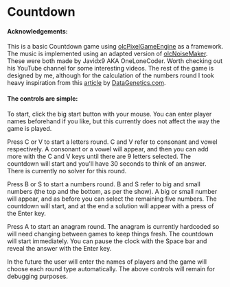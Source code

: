# Countdown

#### Acknowledgements: 
This is a basic Countdown game using [olcPixelGameEngine](https://github.com/OneLoneCoder/olcPixelGameEngine) as a framework. 
The music is implemented using an adapted version of [olcNoiseMaker](https://github.com/OneLoneCoder/synth/blob/master/olcNoiseMaker.h).
These were both made by Javidx9 AKA OneLoneCoder. Worth checking out his YouTube channel for some interesting videos. The rest of the game is designed by me, although for the calculation of the numbers round I took heavy inspiration from this [article](https://datagenetics.com/blog/august32014/index.html) by [DataGenetics.com](https://datagenetics.com/index.html).

#### The controls are simple:
To start, click the big start button with your mouse. You can enter player names beforehand if you like, but this currently does not affect the way the game is played.

Press C or V to start a letters round. C and V refer to consonant and vowel respectively. A consonant or a vowel will appear, and then you can add more with the C and V keys until there are 9 letters selected. The countdown will start and you'll have 30 seconds to think of an answer. There is currently no solver for this round.

Press B or S to start a numbers round. B and S refer to big and small numbers (the top and the bottom, as per the show). A big or small number will appear, and as before you can select the remaining five numbers. The countdown will start, and at the end a solution will appear with a press of the Enter key.

Press A to start an anagram round. The anagram is currently hardcoded so will need changing between games to keep things fresh. The countdown will start immediately. You can pause the clock with the Space bar and reveal the answer with the Enter key.

In the future the user will enter the names of players and the game will choose each round type automatically. The above controls will remain for debugging purposes.

